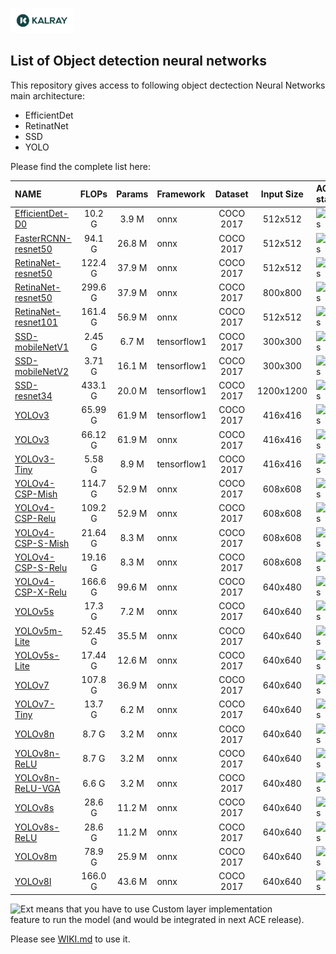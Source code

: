 <img width="20%" src="../../utils/materials/kalray_logo.png"></a>

## List of Object detection neural networks
This repository gives access to following object dectection Neural Networks main architecture:
* EfficientDet
* RetinatNet
* SSD
* YOLO

Please find the complete list here:

| NAME                                              |  FLOPs  | Params | Framework   |  Dataset  | Input Size | ACE status                                            |
|:--------------------------------------------------|:-------:|:------:|:------------|:---------:|:----------:|:------------------------------------------------------|
| [EfficientDet-D0](./efficientdet-d0)              | 10.2 G  | 3.9 M  | onnx        | COCO 2017 |  512x512   | ![Pass](https://img.shields.io/badge/ACE5.2-pass-g)   |
| [FasterRCNN-resnet50](./faster-rcnn-rn50)         | 94.1 G  | 26.8 M | onnx        | COCO 2017 |  512x512   | ![Pass](https://img.shields.io/badge/ACE5.2-pass-g)   |
| [RetinaNet-resnet50](./retinanet-resnet50)        | 122.4 G | 37.9 M | onnx        | COCO 2017 |  512x512   | ![Pass](https://img.shields.io/badge/ACE5.2-pass-g)   |
| [RetinaNet-resnet50](./retinanet-resnet50-mlperf) | 299.6 G | 37.9 M | onnx        | COCO 2017 |  800x800   | ![Pass](https://img.shields.io/badge/ACE5.2-pass-g)   |
| [RetinaNet-resnet101](./retinanet-resnet101)      | 161.4 G | 56.9 M | onnx        | COCO 2017 |  512x512   | ![Pass](https://img.shields.io/badge/ACE5.2-pass-g)   |
| [SSD-mobileNetV1](./ssd-mobilenet-v1-mlperf)      | 2.45 G  | 6.7 M  | tensorflow1 | COCO 2017 |  300x300   | ![Pass](https://img.shields.io/badge/ACE5.2-pass-g)   |
| [SSD-mobileNetV2](./ssd-mobilenet-v2)             | 3.71 G  | 16.1 M | tensorflow1 | COCO 2017 |  300x300   | ![Pass](https://img.shields.io/badge/ACE5.2-pass-g)   |
| [SSD-resnet34](./ssd-resnet34-mlperf)             | 433.1 G | 20.0 M | tensorflow1 | COCO 2017 | 1200x1200  | ![Pass](https://img.shields.io/badge/ACE5.2-pass-g)   |
| [YOLOv3](./yolov3)                                | 65.99 G | 61.9 M | tensorflow1 | COCO 2017 |  416x416   | ![Pass](https://img.shields.io/badge/ACE5.2-pass-g)   |
| [YOLOv3](./yolov3)                                | 66.12 G | 61.9 M | onnx        | COCO 2017 |  416x416   | ![Pass](https://img.shields.io/badge/ACE5.2-pass-g)   |
| [YOLOv3-Tiny](./yolov3-tiny)                      | 5.58 G  | 8.9 M  | tensorflow1 | COCO 2017 |  416x416   | ![Pass](https://img.shields.io/badge/ACE5.2-pass-g)   |
| [YOLOv4-CSP-Mish](./yolov4-csp-mish)              | 114.7 G | 52.9 M | onnx        | COCO 2017 |  608x608   | ![Pass](https://img.shields.io/badge/ACE5.2-pass-g)   |
| [YOLOv4-CSP-Relu](./yolov4-csp-relu)              | 109.2 G | 52.9 M | onnx        | COCO 2017 |  608x608   | ![Pass](https://img.shields.io/badge/ACE5.2-pass-g)   |
| [YOLOv4-CSP-S-Mish](./yolov4-csp-s-mish)          | 21.64 G | 8.3 M  | onnx        | COCO 2017 |  608x608   | ![Pass](https://img.shields.io/badge/ACE5.2-pass-g)   |
| [YOLOv4-CSP-S-Relu](./yolov4-csp-s-relu)          | 19.16 G | 8.3 M  | onnx        | COCO 2017 |  608x608   | ![Pass](https://img.shields.io/badge/ACE5.2-pass-g)   |
| [YOLOv4-CSP-X-Relu](./yolov4-csp-x-relu)          | 166.6 G | 99.6 M | onnx        | COCO 2017 |  640x480   | ![Pass](https://img.shields.io/badge/ACE5.2-pass-g)   |
| [YOLOv5s](./yolov5s)                              | 17.3 G  | 7.2 M  | onnx        | COCO 2017 |  640x640   | ![Pass](https://img.shields.io/badge/ACE5.2-pass-g)   |
| [YOLOv5m-Lite](./yolov5m6-relu)                   | 52.45 G | 35.5 M | onnx        | COCO 2017 |  640x640   | ![Pass](https://img.shields.io/badge/ACE5.2-pass-g)   |
| [YOLOv5s-Lite](./yolov5s6-relu)                   | 17.44 G | 12.6 M | onnx        | COCO 2017 |  640x640   | ![Pass](https://img.shields.io/badge/ACE5.2-pass-g)   |
| [YOLOv7](./yolov7)                                | 107.8 G | 36.9 M | onnx        | COCO 2017 |  640x640   | ![Pass](https://img.shields.io/badge/ACE5.2-pass-g)   |
| [YOLOv7-Tiny](./yolov7-tiny)                      | 13.7 G  | 6.2 M  | onnx        | COCO 2017 |  640x640   | ![Pass](https://img.shields.io/badge/ACE5.2-pass-g)   |
| [YOLOv8n](./yolov8n)                              |  8.7 G  | 3.2 M  | onnx        | COCO 2017 |  640x640   | ![Pass](https://img.shields.io/badge/ACE5.2-pass-g)   |
| [YOLOv8n-ReLU](./yolov8n-relu)                    |  8.7 G  | 3.2 M  | onnx        | COCO 2017 |  640x640   | ![Pass](https://img.shields.io/badge/ACE5.2-pass-g)   |
| [YOLOv8n-ReLU-VGA](./yolov8n-relu-vga)            |  6.6 G  | 3.2 M  | onnx        | COCO 2017 |  640x480   | ![Pass](https://img.shields.io/badge/ACE5.2-pass-g)   |
| [YOLOv8s](./yolov8s)                              | 28.6 G  | 11.2 M | onnx        | COCO 2017 |  640x640   | ![Pass](https://img.shields.io/badge/ACE5.2-pass-g)   |
| [YOLOv8s-ReLU](./yolov8s-relu)                    | 28.6 G  | 11.2 M | onnx        | COCO 2017 |  640x640   | ![Pass](https://img.shields.io/badge/ACE5.2-pass-g)   |
| [YOLOv8m](./yolov8m)                              | 78.9 G  | 25.9 M | onnx        | COCO 2017 |  640x640   | ![Pass](https://img.shields.io/badge/ACE5.2-pass-g)   |
| [YOLOv8l](./yolov8l)                              | 166.0 G | 43.6 M | onnx        | COCO 2017 |  640x640   | ![Pass](https://img.shields.io/badge/ACE5.2-pass-g)   |

![Ext](https://img.shields.io/badge/ACE5.2-ext-yellow) means that you have to use Custom layer implementation \
feature to run the model (and would be integrated in next ACE release).

Please see [WIKI.md](../../WIKI.md) to use it.  
